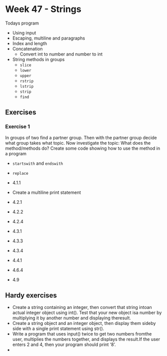 # Week 47 - Strings



Todays program

- Using input
- Escaping, multiline and paragraphs
- Index and length
- Concatenation
  - Convert int to number and number to int
- String methods in groups
  - `slice`
  - `lower`
  - `upper`
  - `rstrip`
  - `lstrip`
  - `strip`
  - `find`



## Exercises



### Exercise 1

In groups of two find a partner group. Then with the partner group decide what group takes what topic. Now investigate the topic: What does the method/methods do? Create some code showing how to use the method in a program

- `startswith` and `endswith`
- `replace`



- 4.1.1
- Create a multiline print statement
- 4.2.1
- 4.2.2
- 4.2.4
- 4.3.1
- 4.3.3
- 4.3.4
- 4.4.1
- 4.6.4
- 4.9







## Hardy exercises

- Create a string containing an integer, then convert that string intoan actual integer object using int(). Test that your new object isa number by multiplying it by another number and displaying theresult.
- Create a string object and an integer object, then display them sideby side with a single print statement using str().
- Write a program that uses input() twice to get two numbers fromthe user, multiplies the numbers together, and displays the result.If the user enters 2 and 4, then your program should print ‘8’.
- 